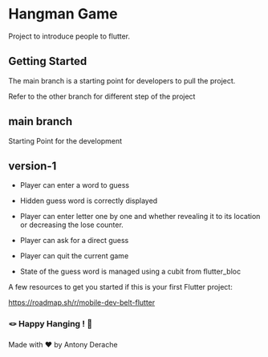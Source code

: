 # Hangman Game

Project to introduce people to flutter.

## Getting Started

The main branch is a starting point for developers to pull the project.

Refer to the other branch for different step of the project

## main branch

Starting Point for the development

## version-1

- Player can enter a word to guess

- Hidden guess word is correctly displayed

- Player can enter letter one by one and whether revealing it to its location or decreasing the lose counter.

- Player can ask for a direct guess

- Player can quit the current game

- State of the guess word is managed using a cubit from flutter_bloc

A few resources to get you started if this is your first Flutter project:

<https://roadmap.sh/r/mobile-dev-belt-flutter>

### 🪢 Happy Hanging ! 🦥

Made with ❤️ by Antony Derache
